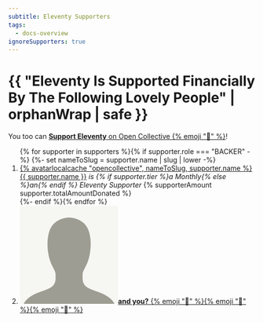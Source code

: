 ```yaml
---
subtitle: Eleventy Supporters
tags:
  - docs-overview
ignoreSupporters: true
---
```

# {{ "Eleventy Is Supported Financially By The Following Lovely People" | orphanWrap | safe }}

You too can <a href="https://opencollective.com/11ty"><strong>Support Eleventy</strong> on Open Collective {% emoji "🎁" %}</a>!

<ol class="facepile">
{% for supporter in supporters %}{% if supporter.role === "BACKER" -%}
{%- set nameToSlug = supporter.name | slug | lower -%}
	<li><a href="{{ supporter.profile }}" class="elv-externalexempt">{% avatarlocalcache "opencollective", nameToSlug, supporter.name %}{{ supporter.name }}</a><em> is {% if supporter.tier %}a  Monthly{% else %}an{% endif %} Eleventy Supporter</em> {% supporterAmount supporter.totalAmountDonated %}</li>
{%- endif %}{% endfor %}
	<li><a href="https://opencollective.com/11ty"><img src="/img/default-avatar.png" alt="Default Avatar Image" loading="lazy" class="avatar"><strong>and you?</strong> {% emoji "🎁" %}{% emoji "🎁" %}{% emoji "🎁" %}</a></li>
</ol>